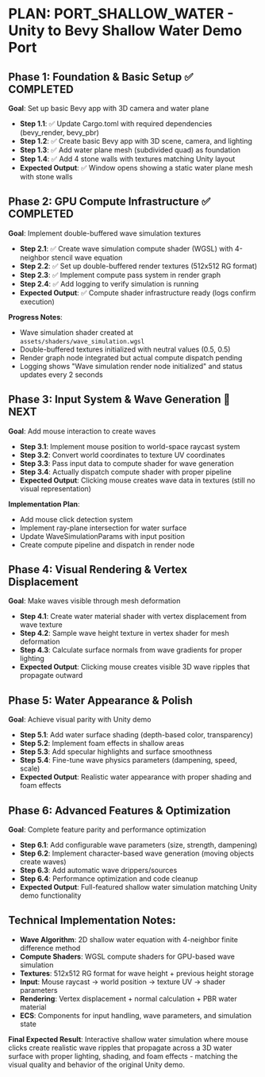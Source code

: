 # PLAN: PORT_SHALLOW_WATER - Unity to Bevy Shallow Water Demo Port

## Phase 1: Foundation & Basic Setup ✅ COMPLETED
**Goal**: Set up basic Bevy app with 3D camera and water plane
- **Step 1.1**: ✅ Update Cargo.toml with required dependencies (bevy_render, bevy_pbr)
- **Step 1.2**: ✅ Create basic Bevy app with 3D scene, camera, and lighting
- **Step 1.3**: ✅ Add water plane mesh (subdivided quad) as foundation
- **Step 1.4**: ✅ Add 4 stone walls with textures matching Unity layout
- **Expected Output**: ✅ Window opens showing a static water plane mesh with stone walls

## Phase 2: GPU Compute Infrastructure ✅ COMPLETED
**Goal**: Implement double-buffered wave simulation textures
- **Step 2.1**: ✅ Create wave simulation compute shader (WGSL) with 4-neighbor stencil wave equation
- **Step 2.2**: ✅ Set up double-buffered render textures (512x512 RG format)
- **Step 2.3**: ✅ Implement compute pass system in render graph
- **Step 2.4**: ✅ Add logging to verify simulation is running
- **Expected Output**: ✅ Compute shader infrastructure ready (logs confirm execution)

**Progress Notes**:
- Wave simulation shader created at `assets/shaders/wave_simulation.wgsl`
- Double-buffered textures initialized with neutral values (0.5, 0.5)
- Render graph node integrated but actual compute dispatch pending
- Logging shows "Wave simulation render node initialized" and status updates every 2 seconds

## Phase 3: Input System & Wave Generation 🚧 NEXT
**Goal**: Add mouse interaction to create waves
- **Step 3.1**: Implement mouse position to world-space raycast system
- **Step 3.2**: Convert world coordinates to texture UV coordinates
- **Step 3.3**: Pass input data to compute shader for wave generation
- **Step 3.4**: Actually dispatch compute shader with proper pipeline
- **Expected Output**: Clicking mouse creates wave data in textures (still no visual representation)

**Implementation Plan**:
- Add mouse click detection system
- Implement ray-plane intersection for water surface
- Update WaveSimulationParams with input position
- Create compute pipeline and dispatch in render node

## Phase 4: Visual Rendering & Vertex Displacement
**Goal**: Make waves visible through mesh deformation
- **Step 4.1**: Create water material shader with vertex displacement from wave texture
- **Step 4.2**: Sample wave height texture in vertex shader for mesh deformation
- **Step 4.3**: Calculate surface normals from wave gradients for proper lighting
- **Expected Output**: Clicking mouse creates visible 3D wave ripples that propagate outward

## Phase 5: Water Appearance & Polish
**Goal**: Achieve visual parity with Unity demo
- **Step 5.1**: Add water surface shading (depth-based color, transparency)
- **Step 5.2**: Implement foam effects in shallow areas
- **Step 5.3**: Add specular highlights and surface smoothness
- **Step 5.4**: Fine-tune wave physics parameters (dampening, speed, scale)
- **Expected Output**: Realistic water appearance with proper shading and foam effects

## Phase 6: Advanced Features & Optimization
**Goal**: Complete feature parity and performance optimization  
- **Step 6.1**: Add configurable wave parameters (size, strength, dampening)
- **Step 6.2**: Implement character-based wave generation (moving objects create waves)
- **Step 6.3**: Add automatic wave drippers/sources
- **Step 6.4**: Performance optimization and code cleanup
- **Expected Output**: Full-featured shallow water simulation matching Unity demo functionality

## Technical Implementation Notes:
- **Wave Algorithm**: 2D shallow water equation with 4-neighbor finite difference method
- **Compute Shaders**: WGSL compute shaders for GPU-based wave simulation
- **Textures**: 512x512 RG format for wave height + previous height storage
- **Input**: Mouse raycast → world position → texture UV → shader parameters
- **Rendering**: Vertex displacement + normal calculation + PBR water material
- **ECS**: Components for input handling, wave parameters, and simulation state

**Final Expected Result**: Interactive shallow water simulation where mouse clicks create realistic wave ripples that propagate across a 3D water surface with proper lighting, shading, and foam effects - matching the visual quality and behavior of the original Unity demo.